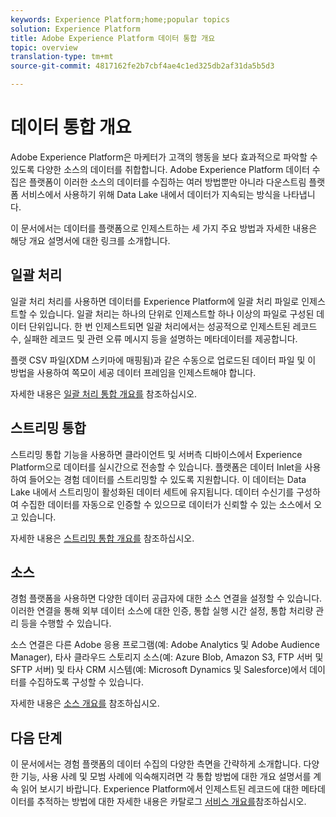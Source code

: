 ```yaml
---
keywords: Experience Platform;home;popular topics
solution: Experience Platform
title: Adobe Experience Platform 데이터 통합 개요
topic: overview
translation-type: tm+mt
source-git-commit: 4817162fe2b7cbf4ae4c1ed325db2af31da5b5d3

---
```



# 데이터 통합 개요

Adobe Experience Platform은 마케터가 고객의 행동을 보다 효과적으로 파악할 수 있도록 다양한 소스의 데이터를 취합합니다. Adobe Experience Platform 데이터 수집은 플랫폼이 이러한 소스의 데이터를 수집하는 여러 방법뿐만 아니라 다운스트림 플랫폼 서비스에서 사용하기 위해 Data Lake 내에서 데이터가 지속되는 방식을 나타냅니다.

이 문서에서는 데이터를 플랫폼으로 인제스트하는 세 가지 주요 방법과 자세한 내용은 해당 개요 설명서에 대한 링크를 소개합니다.

## 일괄 처리

일괄 처리 처리를 사용하면 데이터를 Experience Platform에 일괄 처리 파일로 인제스트할 수 있습니다. 일괄 처리는 하나의 단위로 인제스트할 하나 이상의 파일로 구성된 데이터 단위입니다. 한 번 인제스트되면 일괄 처리에서는 성공적으로 인제스트된 레코드 수, 실패한 레코드 및 관련 오류 메시지 등을 설명하는 메타데이터를 제공합니다.

플랫 CSV 파일(XDM 스키마에 매핑됨)과 같은 수동으로 업로드된 데이터 파일 및 이 방법을 사용하여 쪽모이 세공 데이터 프레임을 인제스트해야 합니다.

자세한 내용은 [일괄 처리 통합 개요를](./batch-ingestion/overview.md) 참조하십시오.

## 스트리밍 통합

스트리밍 통합 기능을 사용하면 클라이언트 및 서버측 디바이스에서 Experience Platform으로 데이터를 실시간으로 전송할 수 있습니다. 플랫폼은 데이터 Inlet을 사용하여 들어오는 경험 데이터를 스트리밍할 수 있도록 지원합니다. 이 데이터는 Data Lake 내에서 스트리밍이 활성화된 데이터 세트에 유지됩니다. 데이터 수신기를 구성하여 수집한 데이터를 자동으로 인증할 수 있으므로 데이터가 신뢰할 수 있는 소스에서 오고 있습니다.

자세한 내용은 [스트리밍 통합 개요를](./streaming-ingestion/overview.md) 참조하십시오.

## 소스

경험 플랫폼을 사용하면 다양한 데이터 공급자에 대한 소스 연결을 설정할 수 있습니다. 이러한 연결을 통해 외부 데이터 소스에 대한 인증, 통합 실행 시간 설정, 통합 처리량 관리 등을 수행할 수 있습니다.

소스 연결은 다른 Adobe 응용 프로그램(예: Adobe Analytics 및 Adobe Audience Manager), 타사 클라우드 스토리지 소스(예: Azure Blob, Amazon S3, FTP 서버 및 SFTP 서버) 및 타사 CRM 시스템(예: Microsoft Dynamics 및 Salesforce)에서 데이터를 수집하도록 구성할 수 있습니다.

자세한 내용은 [소스 개요를](../source-connectors/home.md) 참조하십시오.

## 다음 단계

이 문서에서는 경험 플랫폼의 데이터 수집의 다양한 측면을 간략하게 소개합니다. 다양한 기능, 사용 사례 및 모범 사례에 익숙해지려면 각 통합 방법에 대한 개요 설명서를 계속 읽어 보시기 바랍니다. Experience Platform에서 인제스트된 레코드에 대한 메타데이터를 추적하는 방법에 대한 자세한 내용은 카탈로그 [서비스 개요를](../catalog/home.md)참조하십시오.